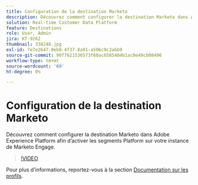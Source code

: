```yaml
---
title: Configuration de la destination Marketo
description: Découvrez comment configurer la destination Marketo dans Adobe Experience Platform afin d’activer les segments Platform sur votre instance de Marketo Engage.
solution: Real-time Customer Data Platform
feature: Destinations
role: User, Admin
jira: KT-9262
thumbnail: 338248.jpg
exl-id: 7e7e2647-0eb8-4f37-8a91-a506c9c2abb9
source-git-commit: 90f7621536573f60ac6585404b1ac0e49cb08496
workflow-type: tm+mt
source-wordcount: '69'
ht-degree: 0%

---
```


# Configuration de la destination Marketo

Découvrez comment configurer la destination Marketo dans Adobe Experience Platform afin d’activer les segments Platform sur votre instance de Marketo Engage.

>[!VIDEO](https://video.tv.adobe.com/v/338248?quality=12&learn=on)

Pour plus d’informations, reportez-vous à la section [Documentation sur les profils](https://experienceleague.adobe.com/docs/experience-platform/rtcdp/profile/profile-browse.html).
